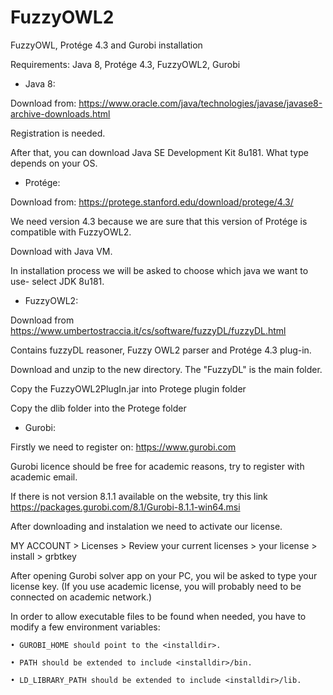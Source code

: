 # FuzzyOWL2
FuzzyOWL, Protége 4.3 and Gurobi installation 

Requirements: Java 8, Protége 4.3, FuzzyOWL2, Gurobi


- Java 8:

Download from: https://www.oracle.com/java/technologies/javase/javase8-archive-downloads.html

Registration is needed.

After that, you can download Java SE Development Kit 8u181. What type depends on your OS.


- Protége:

Download from: https://protege.stanford.edu/download/protege/4.3/

We need version 4.3 because we are sure that this version of Protége is compatible with FuzzyOWL2.

Download with Java VM.

In installation process we will be asked to choose which java we want to use- select JDK 8u181.


- FuzzyOWL2:

Download from https://www.umbertostraccia.it/cs/software/fuzzyDL/fuzzyDL.html

Contains fuzzyDL reasoner, Fuzzy OWL2 parser and Protége 4.3 plug-in.

Download and unzip to the new directory. The "FuzzyDL" is the main folder.

Copy the FuzzyOWL2PlugIn.jar into Protege plugin folder
  
Copy the dlib folder into the Protege folder


- Gurobi:

Firstly we need to register on: https://www.gurobi.com 

Gurobi licence should be free for academic reasons, try to register with academic email.

If there is not version 8.1.1 available on the website, try this link https://packages.gurobi.com/8.1/Gurobi-8.1.1-win64.msi

After downloading and instalation we need to activate our license.

MY ACCOUNT > Licenses > Review your current licenses > your license > install > grbtkey

After opening Gurobi solver app on your PC, you wil be asked to type your license key. (If you use academic license, you will probably need to be connected on academic network.)

In order to allow executable files to be found when needed, you have to modify a few environment variables:

    • GUROBI_HOME should point to the <installdir>.
    
    • PATH should be extended to include <installdir>/bin.
    
    • LD_LIBRARY_PATH should be extended to include <installdir>/lib.



